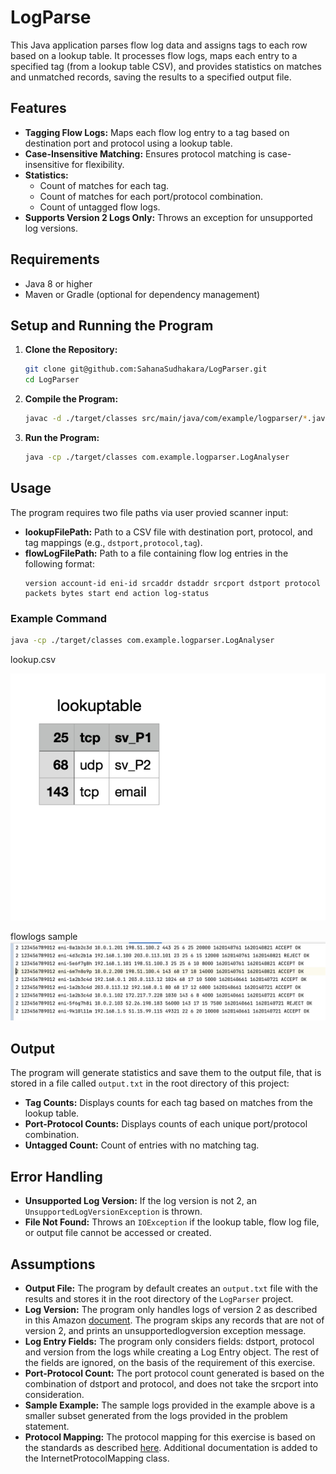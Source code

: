 # LogParse

This Java application parses flow log data and assigns tags to each row based on a lookup table. It processes flow logs, maps each entry to a specified tag (from a lookup table CSV), and provides statistics on matches and unmatched records, saving the results to a specified output file.

## Features

- **Tagging Flow Logs:** Maps each flow log entry to a tag based on destination port and protocol using a lookup table.
- **Case-Insensitive Matching:** Ensures protocol matching is case-insensitive for flexibility.
- **Statistics:**
  - Count of matches for each tag.
  - Count of matches for each port/protocol combination.
  - Count of untagged flow logs.
- **Supports Version 2 Logs Only:** Throws an exception for unsupported log versions.

## Requirements

- Java 8 or higher
- Maven or Gradle (optional for dependency management)

## Setup and Running the Program

1. **Clone the Repository:**
    ```bash
    git clone git@github.com:SahanaSudhakara/LogParser.git
    cd LogParser
    ```

2. **Compile the Program:**
    ```bash
    javac -d ./target/classes src/main/java/com/example/logparser/*.java
    ```

3. **Run the Program:**
    ```bash
    java -cp ./target/classes com.example.logparser.LogAnalyser
    ```
    
## Usage

The program requires two file paths via user provied scanner input:

- **lookupFilePath:** Path to a CSV file with destination port, protocol, and tag mappings (e.g., `dstport,protocol,tag`).
- **flowLogFilePath:** Path to a file containing flow log entries in the following format:
    ```
    version account-id eni-id srcaddr dstaddr srcport dstport protocol packets bytes start end action log-status
    ```
### Example Command
```bash
java -cp ./target/classes com.example.logparser.LogAnalyser
```
lookup.csv

![Look Up](https://github.com/SahanaSudhakara/LogParser/blob/main/OutputImages/Sample_lookUp.png)

flowlogs  sample
![Flow log](https://github.com/SahanaSudhakara/LogParser/blob/main/OutputImages/Sample_logs.png)

## Output

The program will generate statistics and save them to the output file, that is stored in a file called `output.txt` in the root directory of this project:

- **Tag Counts:** Displays counts for each tag based on matches from the lookup table.
- **Port-Protocol Counts:** Displays counts of each unique port/protocol combination.
- **Untagged Count:** Count of entries with no matching tag.

## Error Handling

- **Unsupported Log Version:** If the log version is not 2, an `UnsupportedLogVersionException` is thrown.
- **File Not Found:** Throws an `IOException` if the lookup table, flow log file, or output file cannot be accessed or created.

## Assumptions
- **Output File:** The program by default creates an `output.txt` file with the results and stores it in the root directory of the `LogParser` project.
- **Log Version:** The program only handles logs of version 2 as described in this Amazon [document](https://docs.aws.amazon.com/vpc/latest/userguide/flow-log-records.html). The program skips any records that are not of version 2, and prints an unsupportedlogversion exception message.
- **Log Entry Fields:** The program only considers fields: dstport, protocol and version from the logs while creating a Log Entry object. The rest of the fields are ignored, on the basis of the requirement of this exercise.
- **Port-Protocol Count:** The port protocol count generated is based on the combination of dstport and protocol, and does not take the srcport into consideration.
- **Sample Example:** The sample logs provided in the example above is a smaller subset generated from the logs provided in the problem statement.
- **Protocol Mapping:** The protocol mapping for this exercise is based on the standards as described [here](https://www.iana.org/assignments/protocol-numbers/protocol-numbers.xhtml). Additional documentation is added to the InternetProtocolMapping class.


